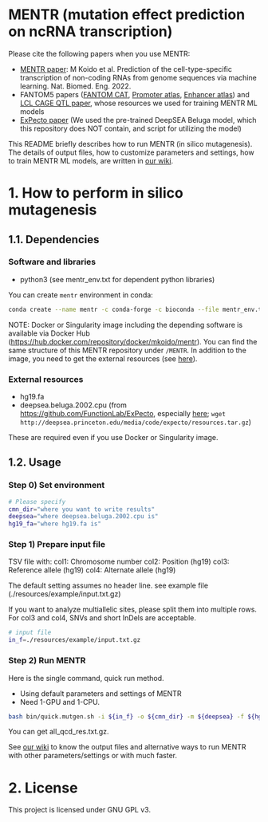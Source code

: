 # MENTR (mutation effect prediction on ncRNA transcription)

Please cite the following papers when you use MENTR:

 - [MENTR paper](https://www.nature.com/articles/s41551-022-00961-8): M Koido et al. Prediction of the cell-type-specific transcription of non-coding RNAs from genome sequences via machine learning. Nat. Biomed. Eng. 2022.
 - FANTOM5 papers ([FANTOM CAT](http://dx.doi.org/10.1038/nature21374), [Promoter atlas](https://doi.org/10.1038/nature13182), [Enhancer atlas](https://doi.org/10.1038/nature12787)) and [LCL CAGE QTL paper](https://doi.org/10.1038/s41467-017-01467-7), whose resources we used for training MENTR ML models   
 - [ExPecto paper](https://doi.org/10.1038/s41588-018-0160-6) (We used the pre-trained DeepSEA Beluga model, which this repository does NOT contain, and script for utilizing the model)

This README briefly describes how to run MENTR (in silico mutagenesis).
The details of output files, how to customize parameters and settings, how to train MENTR ML models, are written in [our wiki](https://github.com/koido/MENTR/wiki).

# 1. How to perform in silico mutagenesis

## 1.1. Dependencies

### Software and libraries

 - python3 (see mentr_env.txt for dependent python libraries)

You can create `mentr` environment in conda:

```bash
conda create --name mentr -c conda-forge -c bioconda --file mentr_env.txt python=3.6.4
```

NOTE: Docker or Singularity image including the depending software is available via Docker Hub (https://hub.docker.com/repository/docker/mkoido/mentr).
You can find the same structure of this MENTR repository under `/MENTR`.
In addition to the image, you need to get the external resources (see [here](https://github.com/koido/MENTR#external-resources)).

### External resources

 - hg19.fa
 - deepsea.beluga.2002.cpu (from https://github.com/FunctionLab/ExPecto, especially [here]( https://github.com/FunctionLab/ExPecto/blob/447737793d8d21e50e82379feca44fb9465fdc79/download_resources.sh); `wget http://deepsea.princeton.edu/media/code/expecto/resources.tar.gz`)

These are required even if you use Docker or Singularity image.

## 1.2. Usage

### Step 0) Set environment

```bash
# Please specify
cmn_dir="where you want to write results"
deepsea="where deepsea.beluga.2002.cpu is"
hg19_fa="where hg19.fa is"
```

### Step 1) Prepare input file

TSV file with:
col1: Chromosome number
col2: Position (hg19)
col3: Reference allele (hg19)
col4: Alternate allele (hg19)

The default setting assumes no header line.
see example file (./resources/example/input.txt.gz)

If you want to analyze multiallelic sites, please split them into multiple rows.
For col3 and col4, SNVs and short InDels are acceptable.

```bash
# input file
in_f=./resources/example/input.txt.gz
```

### Step 2) Run MENTR

Here is the single command, quick run method.
 - Using default parameters and settings of MENTR
 - Need 1-GPU and 1-CPU.

```bash
bash bin/quick.mutgen.sh -i ${in_f} -o ${cmn_dir} -m ${deepsea} -f ${hg19_fa}
```

You can get all_qcd_res.txt.gz.

See [our wiki](https://github.com/koido/MENTR/wiki/in-silico-mutagenesis) to know the output files and alternative ways to run MENTR with other parameters/settings or with much faster.

# 2. License

This project is licensed under GNU GPL v3.

